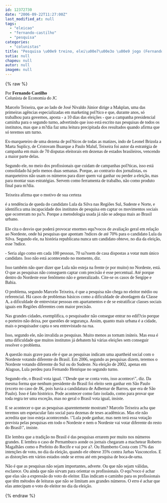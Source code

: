 ```yaml
---
id: 12372730
date: "2006-09-22T11:27:00Z"
last_modified_at: null
tags:
  - "eleicao"
  - "fernando-castilho"
  - "pesquisa"
categories:
  - "colunistas"
title: "Pesquisa \u00e9 treino, elei\u00e7\u00e3o \u00e9 jogo (Fernando Castilho)"
sutia: null
chapeu: null
autor: null
imagem: null
---
```

{% raw %}
<p><FONT face=Verdana></p>
<p><P>Por <STRONG>Fernando Castilho</STRONG><BR>Colunista de Economia do JC</P></FONT></p>
<p><P><FONT face=Verdana>Marcelo Teixeira, que ao lado de José Nivaldo Júnior dirige a Makplan, uma das primeiras agências especializadas em marketing pol?tico e que, durante anos, só trabalhou para governos, aposta - a 10 dias das eleições - que a campanha presidencial caminha para o segundo turno, advertindo que isso está escrito nas pesquisas de todos os institutos, mas que a m?dia faz uma leitura precipitada dos resultados quando afirma que só teremos um turno.</FONT></P></p>
<p><P><FONT face=Verdana>Ex-marqueteiro de uma dezena de pol?ticos de todas as matizes, indo de Leonel Brizola a Marta Suplicy, de Cristovam Buarque a Paulo Maluf, Teixeira foi autor da estratégia de campanha em mais de 70 disputas eleitorais em dezenas de estados brasileiros, vencendo a maior parte delas.</FONT></P></p>
<p><P><FONT face=Verdana>Segundo ele, no meio dos profissionais que cuidam de campanhas pol?ticas, isso está consolidado há pelo menos duas semanas. Porque, ao contrario dos jornalistas, os marqueteiros não usam os números para dizer quem vai ganhar ou perder a eleição, mas para montar suas estratégias. Servem como ferramenta de trabalho, não como produto final para m?dia.</FONT></P></p>
<p><P><FONT face=Verdana>Teixeira afirma que o motivo de sua certeza</p>
<p> é a tendência de queda do candidato Lula da Silva nas Regiões Sul, Sudeste e Norte, e identifica uma incapacidade dos institutos de pesquisa em captar os movimentos sociais que ocorreram no pa?s. Porque a metodologia usada já não se adequa mais ao Brasil urbano. <BR><BR>Ele cita o desvio que poderá provocar enormes equ?vocos de avaliação geral em relação ao Nordeste, onde há pesquisas que apontam ?ndices de até 70% para o candidato Lula da Silva. Segundo ele, na história republicana nunca um candidato obteve, no dia da eleição, esse ?ndice.</FONT></P></p>
<p><P><FONT face=Verdana>- Seria algo como em cada 100 pessoas, 70 sa?ssem de casa dispostas a votar num único candidato. Isso não está acontecendo no momento, diz. </FONT></P></p>
<p><P><FONT face=Verdana>Isso também não quer dizer que Lula não esteja na frente (e por muito) no Nordeste, está. O que as pesquisas não conseguem captar com precisão é esse percentual. Até porque dentro do Nordeste esse fenômeno não e generalizado. Cite-se os casos de Sergipe e Bahia.</FONT></P></p>
<p><P><FONT face=Verdana>O problema, segundo Marcelo Teixeira, é que a pesquisa não chega no eleitor médio ou referencial. Há casos de problemas básicos como a dificuldade de abordagem da Classe A, a dificuldade de entrevistar pessoas em apartamentos e de se estratificar classes sociais iguais em Regiões diferentes com maior precisão.</FONT></P></p>
<p><P><FONT face=Verdana>Nas grandes cidades, exemplifica, o pesquisador não consegue entrar no edif?cio porque o porteiro não deixa, por questões de segurança. Assim, quanto mais urbana é a cidade, mais o pesquisador capta o seu entrevistado na rua.</FONT></P></p>
<p><P><FONT face=Verdana>Isso, segundo ele, não invalida as pesquisas. Muito menos as tornam inúteis. Mas essa é uma dificuldade que muitos institutos já debatem há várias eleições sem conseguir resolver o problema.</FONT></P></p>
<p><P><FONT face=Verdana>A questão mais grave para ele é que as pesquisas indicam uma apartheid social com o Nordeste votando diferente do Brasil. Em 2006, segundo as pesquisas dizem, teremos o Nordeste votando diferente do Sul ou do Sudeste. Na eleição de 2002, apenas em Alagoas, Lula perdeu para Fernando Henrique no segundo turno. </FONT></P></p>
<p><P><FONT face=Verdana>Segundo ele, o Brasil vota igual. \"Desde que se conta voto, isso acontece\", diz. Da mesma forma que nenhum presidente do Brasil foi eleito sem ganhar em São Paulo (exceto no caso de JK, pois havia a candidatura de Adhemar de Barros, que era de São Paulo). Isso é fato histórico. Pode acontecer como fato isolado, como para provar que toda regra ter uma exceção, mas no geral o Brasil vota igual, insiste.</FONT></P></p>
<p><P><FONT face=Verdana>E se acontecer o que as pesquisas aparentemente mostram? Marcelo Teixeira acha que teremos um espetacular fato social para dezenas de teses acadêmicas. Mas ele não acredita que isso esteja acontecendo. \"Lula pode ganhar, mas nem terá essa votação prevista pelas pesquisas em todo o Nordeste e nem o Nordeste vai votar diferente do resto do Brasil\", insiste.</FONT></P></p>
<p><P><FONT face=Verdana>Ele lembra que a tradição no Brasil é das pesquisas errarem por muito nos números grandes. E lembra o caso de Pernambuco aonde os jornais chegaram a machetear Roberto Magalhães como o Prefeito do Recife e vai por a?. Ou Humberto Costa com 17% das intenções de voto, no dia da eleição, quando ele obteve 35% contra Jarbas Vasconcelos. E as distorções em vários estados onde se errou até em pesquisa de boca-de-urna.</FONT></P></p>
<p><P><FONT face=Verdana>Não é que as pesquisas não sejam importantes, adverte. Ou que não sejam válidas, esclarece. Ou ainda que não sirvam para orientar os profissionais. O equ?voco é achar que elas são a expressão do voto do eleitor. Elas indicam o caminho para os profissionais que têm métodos de leituras que não se limitam aos grandes números. O erro é achar que elas antecipam o voto do eleitor no dia da eleição.</FONT></P> </p>
{% endraw %}